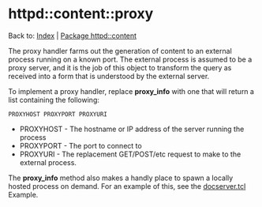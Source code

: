 httpd::content::proxy
=============
Back to: [Index](index.md) | [Package httpd::content](content.md)

The proxy handler farms out the generation of content to an external process running
on a known port. The external process is assumed to be a proxy server, and it is the job
of this object to transform the query as received into a form that is understood by
the external server.

To implement a proxy handler, replace **proxy_info** with one that will return a list
containing the following:

    PROXYHOST PROXYPORT PROXYURI
    
* PROXYHOST - The hostname or IP address of the server running the process
* PROXYPORT - The port to connect to
* PROXYURI - The replacement GET/POST/etc request to make to the external process.

The **proxy_info** method also makes a handly place to spawn a locally hosted process on demand.
For an example of this, see the [docserver.tcl](docserver.tcl) Example.